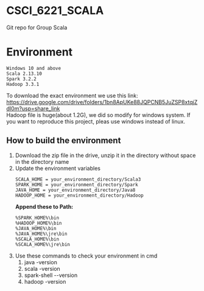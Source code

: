 # CSCI_6221_SCALA
Git repo for Group Scala  
# Environment      
    Windows 10 and above
    Scala 2.13.10  
    Spark 3.2.2  
    Hadoop 3.3.1  
To download the exact environment we use this link:  
https://drive.google.com/drive/folders/1bn8ApUKe88JQPCNB5JuZSP8xtqjZdI0m?usp=share_link  
Hadoop file is huge(about 1.2G), we did so modify for windows system. If you want to reproduce this project, pleas use windows instead of linux.
## How to build the environment 
1. Download the zip file in the drive, unzip it in the directory without space in the directory name
2. Update the environment variables
    ```
    SCALA_HOME = your_environment_directory/Scala3  
    SPARK_HOME = your_environment_directory/Spark  
    JAVA_HOME = your_environment_directory/Java8  
    HADOOP_HOME = your_environment_directory/Hadoop
    ```
    **Append these to Path:**   
    ```
    %SPARK_HOME%\bin
    %HADOOP_HOME%\bin
    %JAVA_HOME%\bin
    %JAVA_HOME%\jre\bin
    %SCALA_HOME%\bin
    %SCALA_HOME%\jre\bin
    ```
1. Use these commands to check your environment in cmd  
    1. java -version  
    2. scala -version  
    3. spark-shell --version 
    4. hadoop -version
    

